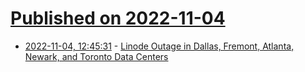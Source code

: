 # [Published on 2022-11-04](index.md)

* [2022-11-04, 12:45:31](https://news.ycombinator.com/item?id=33465645) - [Linode Outage in Dallas, Fremont, Atlanta, Newark, and Toronto Data Centers](https://status.linode.com/incidents/bqlkm3ttppdl)
